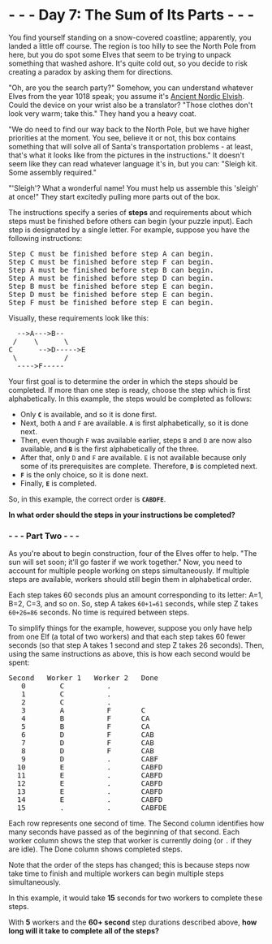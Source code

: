 # - - - Day 7: The Sum of Its Parts - - -

You find yourself standing on a snow-covered coastline; apparently, you landed a little off course. The region is too hilly to see the North Pole from here, but you do spot some Elves that seem to be trying to unpack something that washed ashore. It's quite cold out, so you decide to risk creating a paradox by asking them for directions.

"Oh, are you the search party?" Somehow, you can understand whatever Elves from the year 1018 speak; you assume it's [Ancient Nordic Elvish](https://github.com/vincent-vega/adventofcode/tree/master/2015/day_06). Could the device on your wrist also be a translator? "Those clothes don't look very warm; take this." They hand you a heavy coat.

"We do need to find our way back to the North Pole, but we have higher priorities at the moment. You see, believe it or not, this box contains something that will solve all of Santa's transportation problems - at least, that's what it looks like from the pictures in the instructions." It doesn't seem like they can read whatever language it's in, but you can: "Sleigh kit. Some assembly required."

"'Sleigh'? What a wonderful name! You must help us assemble this 'sleigh' at once!" They start excitedly pulling more parts out of the box.

The instructions specify a series of **steps** and requirements about which steps must be finished before others can begin (your puzzle input). Each step is designated by a single letter. For example, suppose you have the following instructions:

<pre>
Step C must be finished before step A can begin.
Step C must be finished before step F can begin.
Step A must be finished before step B can begin.
Step A must be finished before step D can begin.
Step B must be finished before step E can begin.
Step D must be finished before step E can begin.
Step F must be finished before step E can begin.
</pre>

Visually, these requirements look like this:

<pre>
  -->A--->B--
 /    \      \
C      -->D----->E
 \           /
  ---->F-----
</pre>

Your first goal is to determine the order in which the steps should be completed. If more than one step is ready, choose the step which is first alphabetically. In this example, the steps would be completed as follows:

* Only **``C``** is available, and so it is done first.
* Next, both ``A`` and ``F`` are available. **``A``** is first alphabetically, so it is done next.
* Then, even though ``F`` was available earlier, steps ``B`` and ``D`` are now also available, and **``B``** is the first alphabetically of the three.
* After that, only ``D`` and ``F`` are available. ``E`` is not available because only some of its prerequisites are complete. Therefore, **``D``** is completed next.
* **``F``** is the only choice, so it is done next.
* Finally, **``E``** is completed.

So, in this example, the correct order is **``CABDFE``**.

**In what order should the steps in your instructions be completed?**


### - - - Part Two - - -

As you're about to begin construction, four of the Elves offer to help. "The sun will set soon; it'll go faster if we work together." Now, you need to account for multiple people working on steps simultaneously. If multiple steps are available, workers should still begin them in alphabetical order.

Each step takes 60 seconds plus an amount corresponding to its letter: A=1, B=2, C=3, and so on. So, step A takes ``60+1=61`` seconds, while step Z takes ``60+26=86`` seconds. No time is required between steps.

To simplify things for the example, however, suppose you only have help from one Elf (a total of two workers) and that each step takes 60 fewer seconds (so that step A takes 1 second and step Z takes 26 seconds). Then, using the same instructions as above, this is how each second would be spent:

<pre>
Second   Worker 1   Worker 2   Done
   0        C          .
   1        C          .
   2        C          .
   3        A          F       C
   4        B          F       CA
   5        B          F       CA
   6        D          F       CAB
   7        D          F       CAB
   8        D          F       CAB
   9        D          .       CABF
  10        E          .       CABFD
  11        E          .       CABFD
  12        E          .       CABFD
  13        E          .       CABFD
  14        E          .       CABFD
  15        .          .       CABFDE
</pre>

Each row represents one second of time. The Second column identifies how many seconds have passed as of the beginning of that second. Each worker column shows the step that worker is currently doing (or ``.`` if they are idle). The Done column shows completed steps.

Note that the order of the steps has changed; this is because steps now take time to finish and multiple workers can begin multiple steps simultaneously.

In this example, it would take **15** seconds for two workers to complete these steps.

With **5** workers and the **60+ second** step durations described above, **how long will it take to complete all of the steps?**
